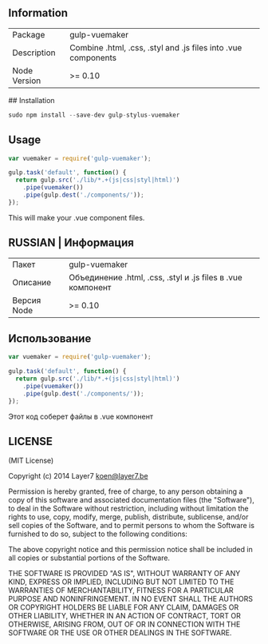 ## Information

<table>
<tr>
<td>Package</td><td>gulp-vuemaker</td>
</tr>
<tr>
<td>Description</td>
<td>Combine .html, .css, .styl and .js files into .vue components</td>
</tr>
<tr>
<td>Node Version</td>
<td>>= 0.10</td>
</tr>
</table>
## Installation

```js
sudo npm install --save-dev gulp-stylus-vuemaker
```

## Usage

```js
var vuemaker = require('gulp-vuemaker');

gulp.task('default', function() {
  return gulp.src('./lib/*.+(js|css|styl|html)')
    .pipe(vuemaker())
    .pipe(gulp.dest('./components/'));
});
```

This will make your .vue component files.



## RUSSIAN | Информация

<table>
<tr>
<td>Пакет</td><td>gulp-vuemaker</td>
</tr>
<tr>
<td>Описание</td>
<td>Объединение .html, .css, .styl и .js files в .vue компонент</td>
</tr>
<tr>
<td>Версия Node</td>
<td>>= 0.10</td>
</tr>
</table>

## Использование

```js
var vuemaker = require('gulp-vuemaker');

gulp.task('default', function() {
  return gulp.src('./lib/*.+(js|css|styl|html)')
    .pipe(vuemaker())
    .pipe(gulp.dest('./components/'));
});
```

Этот код соберет файлы в .vue компонент

## LICENSE

(MIT License)

Copyright (c) 2014 Layer7 <koen@layer7.be>

Permission is hereby granted, free of charge, to any person obtaining
a copy of this software and associated documentation files (the
"Software"), to deal in the Software without restriction, including
without limitation the rights to use, copy, modify, merge, publish,
distribute, sublicense, and/or sell copies of the Software, and to
permit persons to whom the Software is furnished to do so, subject to
the following conditions:

The above copyright notice and this permission notice shall be
included in all copies or substantial portions of the Software.

THE SOFTWARE IS PROVIDED "AS IS", WITHOUT WARRANTY OF ANY KIND,
EXPRESS OR IMPLIED, INCLUDING BUT NOT LIMITED TO THE WARRANTIES OF
MERCHANTABILITY, FITNESS FOR A PARTICULAR PURPOSE AND
NONINFRINGEMENT. IN NO EVENT SHALL THE AUTHORS OR COPYRIGHT HOLDERS BE
LIABLE FOR ANY CLAIM, DAMAGES OR OTHER LIABILITY, WHETHER IN AN ACTION
OF CONTRACT, TORT OR OTHERWISE, ARISING FROM, OUT OF OR IN CONNECTION
WITH THE SOFTWARE OR THE USE OR OTHER DEALINGS IN THE SOFTWARE.
